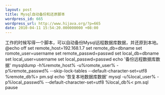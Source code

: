 ```yaml
---
layout: post
title: Mysql自动备份和还原脚本
wordpress_id: 665
wordpress_url: http://www.hijava.org/?p=665
date: 2010-04-11 15:54:20.000000000 +08:00
---
```

工作的时候写得一个脚本，可以自动备份Mysql远程数据库数据，并还原到本地。
	@echo off
	set remote_host=192.168.1.7
	set remote_db=dbname
	set romote_user=username
	set remote_passwd=passwd
	set local_db=dbname
	set local_user=username
	set local_passwd=passwd
	echo '备份远程数据库数据'
	mysqldump -h%remote_host% -u%romote_user% -p%remote_passwd% --skip-lock-tables --default-character-set=utf8 %remote_db%> pm.sql
	echo '恢复本地数据库数据'
	mysql -u%local_user% -p%local_passwd% --default-character-set=utf8 %local_db%< pm.sql
	pause

